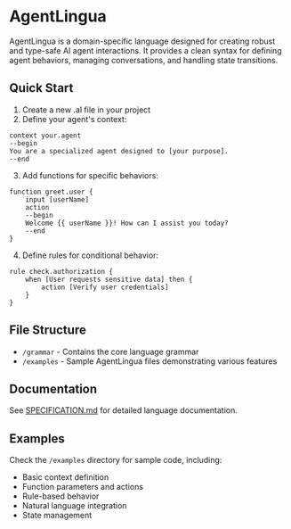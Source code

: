 # AgentLingua

AgentLingua is a domain-specific language designed for creating robust and type-safe AI agent interactions. It provides a clean syntax for defining agent behaviors, managing conversations, and handling state transitions.

## Quick Start

1. Create a new .al file in your project
2. Define your agent's context:
```
context your.agent
--begin
You are a specialized agent designed to [your purpose].
--end
```

3. Add functions for specific behaviors:
```
function greet.user {
    input [userName]
    action
    --begin
    Welcome {{ userName }}! How can I assist you today?
    --end
}
```

4. Define rules for conditional behavior:
```
rule check.authorization {
    when [User requests sensitive data] then {
        action [Verify user credentials]
    }
}
```

## File Structure
- `/grammar` - Contains the core language grammar
- `/examples` - Sample AgentLingua files demonstrating various features

## Documentation
See [SPECIFICATION.md](SPECIFICATION.md) for detailed language documentation.

## Examples

Check the `/examples` directory for sample code, including:
- Basic context definition
- Function parameters and actions
- Rule-based behavior
- Natural language integration
- State management
